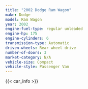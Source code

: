 ```yaml
---
title: "2002 Dodge Ram Wagon"
make: Dodge
model: Ram Wagon
year: 2002
engine-fuel-type: regular unleaded
engine-hp: 175
engine-cylinders: 6
transmission-type: Automatic
driven-wheels: Rear wheel drive
number-of-doors: 3
market-category: N/A
vehicle-size: Compact
vehicle-style: Passenger Van
---
```


{{< car_info >}}
